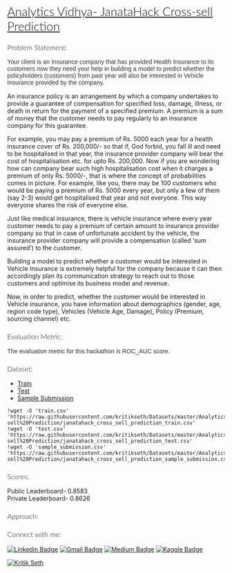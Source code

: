 <h1 style="color: 'black'; font-family: 'Lato', sans-serif; font-weight: 300; ">
  <a href="https://datahack.analyticsvidhya.com/contest/janatahack-cross-sell-prediction/" target="_blank">
  Analytics Vidhya- JanataHack Cross-sell Prediction
  </a>
</h1>


<h3 style="color: 'black'; font-family: 'Lato', sans-serif; font-weight: 300; ">
  Problem Statement:
</h3>

<p style="color: #333; font-family: 'Muli', sans-serif; margin-bottom: 15px;">
Your client is an Insurance company that has provided Health Insurance to its customers now they need your help in building a model to predict whether the policyholders (customers) from past year will also be interested in Vehicle Insurance provided by the company.

An insurance policy is an arrangement by which a company undertakes to provide a guarantee of compensation for specified loss, damage, illness, or death in return for the payment of a specified premium. A premium is a sum of money that the customer needs to pay regularly to an insurance company for this guarantee.

For example, you may pay a premium of Rs. 5000 each year for a health insurance cover of Rs. 200,000/- so that if, God forbid, you fall ill and need to be hospitalised in that year, the insurance provider company will bear the cost of hospitalisation etc. for upto Rs. 200,000. Now if you are wondering how can company bear such high hospitalisation cost when it charges a premium of only Rs. 5000/-, that is where the concept of probabilities comes in picture. For example, like you, there may be 100 customers who would be paying a premium of Rs. 5000 every year, but only a few of them (say 2-3) would get hospitalised that year and not everyone. This way everyone shares the risk of everyone else.

Just like medical insurance, there is vehicle insurance where every year customer needs to pay a premium of certain amount to insurance provider company so that in case of unfortunate accident by the vehicle, the insurance provider company will provide a compensation (called ‘sum assured’) to the customer.

Building a model to predict whether a customer would be interested in Vehicle Insurance is extremely helpful for the company because it can then accordingly plan its communication strategy to reach out to those customers and optimise its business model and revenue. 

Now, in order to predict, whether the customer would be interested in Vehicle insurance, you have information about demographics (gender, age, region code type), Vehicles (Vehicle Age, Damage), Policy (Premium, sourcing channel) etc.
</p>


<h3 style="color: 'black'; font-family: 'Lato', sans-serif; font-weight: 300; ">
  Evaluation Metric:
</h3>

<p style="color: #333; font-family: 'Muli', sans-serif; margin-bottom: 15px;">
The evaluation metric for this hackathon is ROC_AUC score.
</p>


<h3 style="color: 'black'; font-family: 'Lato', sans-serif; font-weight: 300; ">
  Dataset:
</h3>

* [Train](https://raw.githubusercontent.com/kritikseth/Datasets/master/Analytics%20Vidhya/JanataHack%20Cross-sell%20Prediction/janatahack_cross_sell_prediction_train.csv)
* [Test](https://raw.githubusercontent.com/kritikseth/Datasets/master/Analytics%20Vidhya/JanataHack%20Cross-sell%20Prediction/janatahack_cross_sell_prediction_test.csv)
* [Sample Submission](https://raw.githubusercontent.com/kritikseth/Datasets/master/Analytics%20Vidhya/JanataHack%20Cross-sell%20Prediction/janatahack_cross_sell_prediction_sample_submission.csv)


```
!wget -O 'train.csv' 'https://raw.githubusercontent.com/kritikseth/Datasets/master/Analytics%20Vidhya/JanataHack%20Cross-sell%20Prediction/janatahack_cross_sell_prediction_train.csv'
!wget -O 'test.csv' 'https://raw.githubusercontent.com/kritikseth/Datasets/master/Analytics%20Vidhya/JanataHack%20Cross-sell%20Prediction/janatahack_cross_sell_prediction_test.csv'
!wget -O 'sample_submission.csv' 'https://raw.githubusercontent.com/kritikseth/Datasets/master/Analytics%20Vidhya/JanataHack%20Cross-sell%20Prediction/janatahack_cross_sell_prediction_sample_submission.csv'
````


<h3 style="color: 'black'; font-family: 'Lato', sans-serif; font-weight: 300; ">
  Scores:
</h3>

<dl>
  <dt>Public Leaderboard- 0.8583</dt>
  <dt>Private Leaderboard- 0.8626</dt>
</dl>


<h3 style="color: 'black'; font-family: 'Lato', sans-serif; font-weight: 300; ">
  Approach:
</h3>

<p style="color: #333; font-family: 'Muli', sans-serif; margin-bottom: 15px;">
</p>


<h3 style="color: 'black'; font-family: 'Lato', sans-serif; font-weight: 300; ">
  Connect with me:
</h3>

[![Linkedin Badge](https://img.shields.io/badge/-LinkedIn-blue?style=flat-square&logo=Linkedin&logoColor=white&link=https://www.linkedin.com/in/kritikseth)](https://www.linkedin.com/in/kritikseth)
[![Gmail Badge](https://img.shields.io/badge/-Gmail-c14438?style=flat-square&logo=Gmail&logoColor=white&link=mailto:sethkritik@gmail.com)](mailto:sethkritik@gmail.com)
[![Medium Badge](https://img.shields.io/badge/-Medium-000000?style=flat-square&labelColor=000000&logo=medium&logoColor=white&link=https://medium.com/@kritikseth)](https://medium.com/@kritikseth)
[![Kaggle Badge](https://img.shields.io/badge/-Kaggle-20BEFF?style=flat-square&logo=Kaggle&logoColor=white&link=https://www.kaggle.com/kritikseth)](https://www.kaggle.com/kritikseth) 


<a href="https://kritikseth.github.io/ipynbtagredirect" target="_parent"><img src="https://raw.githack.com/kritikseth/kritikseth/master/assets/icons/kritik_ipynbtagredirect.svg" alt="Kritik Seth"/></a>
